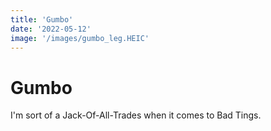 ```yaml
---
title: 'Gumbo'
date: '2022-05-12'
image: '/images/gumbo_leg.HEIC'
---
```


# Gumbo
I'm sort of a Jack-Of-All-Trades when it comes to Bad Tings.